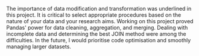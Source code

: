 The importance of data modification and transformation was underlined in this project. 
It is critical to select appropriate procedures based on the nature of your data and your research aims. 
Working on this project proved Pandas' power for data cleaning, aggregation, and merging. 
Dealing with incomplete data and determining the best JOIN method were among the difficulties. 
In the future, I would prioritise code optimisation and smoothly managing larger datasets.
